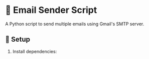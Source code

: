 # 📧 Email Sender Script

A Python script to send multiple emails using Gmail's SMTP server.

## 🔧 Setup

1. Install dependencies:

